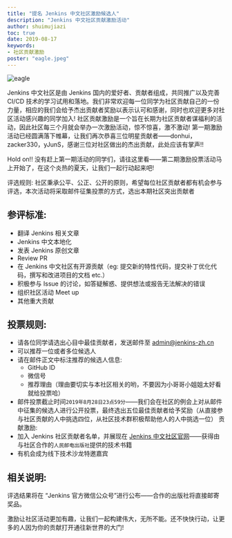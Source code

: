 ```yaml
---
title: "提名 Jenkins 中文社区激励候选人"
description: "Jenkins 中文社区贡献激励活动"
author: shuimujiazi
toc: true
date: 2019-08-17
keywords:
- 社区贡献激励
poster: "eagle.jpeg"
---
```


![eagle](eagle.jpeg)

Jenkins 中文社区是由 Jenkins 国内的爱好者、贡献者组成，共同推广以及完善 CI/CD 技术的学习试用和落地。我们非常欢迎每一位同学为社区贡献自己的一份力量，相应的我们会给予杰出贡献者奖励以表示认可和感谢，同时也欢迎更多对社区活动感兴趣的同学加入! 社区贡献激励是一个旨在长期为社区贡献者谋福利的活动，因此社区每三个月就会举办一次激励活动，惊不惊喜，激不激动! 第一期激励活动已经圆满落下帷幕，让我们再次恭喜三位明星贡献者——donhui，zacker330，yJunS，感谢三位对社区做出的杰出贡献，此处应该有掌声!!

Hold on!! 没有赶上第一期活动的同学们，请往这里看——第二期激励投票活动马上开始了，在这个炎热的夏天，让我们一起行动起来吧!

评选规则: 社区秉承公平、公正、公开的原则，希望每位社区贡献者都有机会参与评选，本次活动将采取邮件征集投票的方式，选出本期社区突出贡献者

## 参评标准:
- 翻译 Jenkins 相关文章
- Jenkins 中文本地化
- 发表 Jenkins 原创文章
- Review PR
- 在 Jenkins 中文社区有开源贡献（eg: 提交新的特性代码，提交补丁优化代码，撰写和改进项目的文档 etc.）
- 积极参与 Issue 的讨论，如答疑解惑、提供想法或报告无法解决的错误
- 组织社区活动 Meet up
- 其他重大贡献

## 投票规则:
- 请各位同学请选出心目中最佳贡献者，发送邮件至 admin@jenkins-zh.cn
- 可以推荐一位或者多位候选人
- 请在邮件正文中标注推荐的候选人信息:
    - GitHub ID
    - 微信号
    - 推荐理由（理由要切实与本社区相关的哟，不要因为小哥哥小姐姐太好看就给投票哈）
- 邮件投票截止时间`2019年8月28日23点59分`——我们会在社区的例会上对从邮件中征集的候选人进行公开投票，最终选出五位最佳贡献者给予奖励（从直接参与社区贡献的人中挑选四位，从社区技术群积极帮助他人的人中挑选一位）
贡献激励:
- 加入 Jenkins 社区贡献者名单，并展现在 [Jenkins 中文社区官网](https://jenkins-zh.cn/)——获得由与社区合作的`人民邮电出版社`提供的技术书籍
- 有机会成为线下技术沙龙特邀嘉宾
  
## 相关说明:
评选结果将在 “Jenkins 官方微信公众号”进行公布——合作的出版社将直接邮寄奖品。

激励让社区活动更加有趣，让我们一起构建伟大，无所不能。还不快快行动，让更多的人因为你的贡献打开通往新世界的大门!
